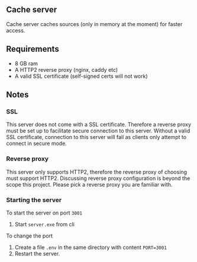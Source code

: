 ## Cache server
Cache server caches sources (only in memory at the moment) for faster access.

## Requirements
- 8 GB ram
- A HTTP2 reverse proxy (nginx, caddy etc)
- A valid SSL certificate (self-signed certs will not work)

## Notes

### SSL
This server does not come with a SSL certificate. Therefore a reverse proxy must be set up to facilitate secure connection to this server. Without a valid SSL certificate, connection to this server will fail as clients only attempt to connect in secure mode.

### Reverse proxy
This server only supports HTTP2, therefore the reverse proxy of choosing must support HTTP2. Discussing reverse proxy configuration is beyond the scope this project. Please pick a reverse proxy you are familiar with.

### Starting the server
To start the server on port `3001`
1. Start `server.exe` from cli

To change the port
1. Create a file `.env` in the same directory with content `PORT=3001`
2. Restart the server.